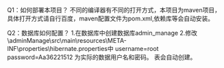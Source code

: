 Q1：如何部署本项目？
不同的编译器有不同的打开方式，本项目为maven项目，具体打开方式请自行百度，maven配置文件为pom.xml,依赖库等会自动安装。

Q2：数据库如何配置？
1.在数据库中创建数据库admin_manage
2.修改\adminManage\src\main\resources\META-INF\properties\hibernate.properties中
username=root
password=Aa36221512
为实际的数据用户名和密码。
表会自动创建。
